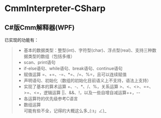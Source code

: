 # CmmInterpreter-CSharp
## C#版Cmm解释器(WPF)

已实现的功能有：  
> + 基本的数据类型：整型(int)、字符型(char)、浮点型(real)、支持三种数据类型的数组（包括多维）  
> + scan、print语句  
> + if-else语句、while语句、break语句、continue语句    
> + 赋值运算 =、+=、-=、*=、/=、%=，且可以连续赋值  
> + 声明语句、初始化（数组的初始化目前语义上不支持，语法上支持）  
> + 实现了基本的算术运算 +、-、*、/、%，关系运算 >、<、<>、==、>=、<=，逻辑运算 ||、&&、!，以及一些自增自减运算++，--  
> + 各运算符的优先级参考C语言  
> + 数组运算  
可能有些不全，记得的大概这么多_(:з」∠)_  
